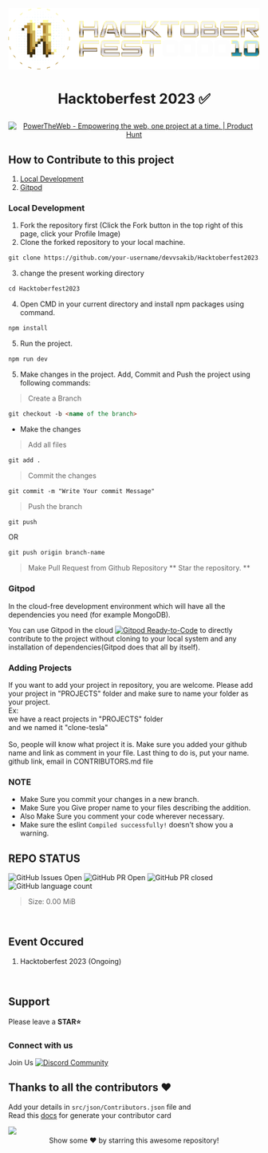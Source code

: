 <p align="center"><img src="img/hacktoberfest.svg"></p>

# <p align="center"> Hacktoberfest 2023 ✅ </p>

<div align="center">
<a href="https://www.producthunt.com/posts/powertheweb?utm_source=badge-featured&utm_medium=badge&utm_souce=badge-powertheweb" target="_blank"><img src="https://api.producthunt.com/widgets/embed-image/v1/featured.svg?post_id=383235&theme=light" alt="PowerTheWeb - Empowering&#0032;the&#0032;web&#0044;&#0032;one&#0032;project&#0032;at&#0032;a&#0032;time&#0046; | Product Hunt" style="width: 250px; height: 54px;" width="250" height="54" /></a>
</div>


## How to Contribute to this project

1. [Local Development](https://github.com/devvsakib/Hacktoberfest2023#local-development)
2. [Gitpod](https://github.com/devvsakib/Hacktoberfest2023#gitpod)

### Local Development

1. Fork the repository first (Click the Fork button in the top right of this page,
   click your Profile Image)
2. Clone the forked repository to your local machine.

```markdown
git clone https://github.com/your-username/devvsakib/Hacktoberfest2023.git
```

3. change the present working directory

```markdown
cd Hacktoberfest2023
```
4. Open CMD in your current directory and install npm packages using command.
```markdown
npm install
```
5. Run the project.
```markdown
npm run dev
```

5. Make changes in the project. Add, Commit and Push the project using following commands:

> Create a Branch
```markdown
git checkout -b <name of the branch>
```
- Make the changes

> Add all files
```markdown
git add .
```
> Commit the changes
```markdown
git commit -m "Write Your commit Message"
```
> Push the branch
```markdown
git push
```
OR
```markdown
git push origin branch-name
```
> Make Pull Request from Github Repository
** Star the repository. **

### Gitpod

In the cloud-free development environment which will have all the dependencies you need (for example MongoDB).

You can use Gitpod in the cloud [![Gitpod Ready-to-Code](https://img.shields.io/badge/Gitpod-Ready--to--Code-blue?logo=gitpod)](https://gitpod.io/#https://github.com/devvsakib/Hacktoberfest2023) to directly contribute to the project without cloning to your local system and any installation of dependencies(Gitpod does that all by itself).

### Adding Projects
If you want to add your project in repository, you are welcome. Please add your project in "PROJECTS" folder and make sure to name your folder as your project.
<br>
Ex:
<br>
we have a react projects in "PROJECTS" folder
<br>
and we named it "clone-tesla"
<br><br>
So, people will know what project it is. Make sure you added your github name and link as comment in your file. Last thing to do is, put your name. github link, email in CONTRIBUTORS.md file

### NOTE

- Make Sure you commit your changes in a new branch.
- Make Sure you Give proper name to your files describing the addition.
- Also Make Sure you comment your code wherever necessary.
- Make sure the eslint `Compiled successfully!` doesn't show you a warning.


## REPO STATUS

![GitHub Issues Open](https://img.shields.io/github/issues/devvsakib/Hacktoberfest2023?style=for-the-badge&color=green)
![GitHub PR Open](https://img.shields.io/github/issues-pr/devvsakib/Hacktoberfest2023?style=for-the-badge&color=aqua)
![GitHub PR closed](https://img.shields.io/github/issues-pr-closed-raw/devvsakib/Hacktoberfest2023?style=for-the-badge&color=blue)
![GitHub language count](https://img.shields.io/github/languages/count/devvsakib/Hacktoberfest2023?style=for-the-badge&color=brightgreen)
> Size: 0.00 MiB
<br>

## Event Occured
1. Hacktoberfest 2023 (Ongoing)
<br>

<!--
<div align="center">
    <img width="150px" src="https://avatars.githubusercontent.com/u/88339569?v=4">
    <p><b><a href="https://github.com/devvsakib">DevvSakib</a></b><br> Maintainer</p>
</div>
-->

## Support
Please leave a **STAR⭐**

### Connect with us

Join Us  <a href="https://discord.gg/xwRbDwnbMr"><img src="https://cdn.worldvectorlogo.com/logos/discord-6.svg" title="Discord" alt="Discord Community" width="20"/></a>

## Thanks to all the contributors ❤️
Add your details in `src/json/Contributors.json` file and <br>
Read this [docs](/docs/contributor-card.md) for generate your contributor card

<a href = "https://github.com/devvsakib/hacktoberfest2023/graphs/contributors">
  <img src = "https://contrib.rocks/image?repo=devvsakib/hacktoberfest2023"/>
</a>
<div align="center">
Show some ❤️ by starring this awesome repository!
</div>
